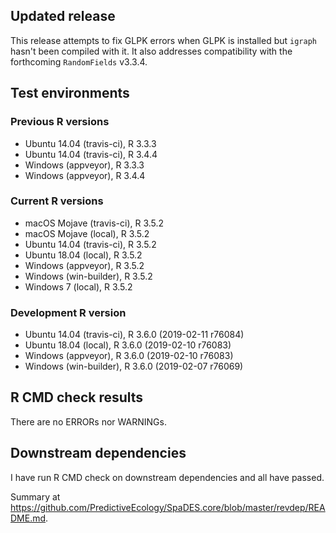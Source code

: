 ## Updated release

This release attempts to fix GLPK errors when GLPK is installed but `igraph` hasn't been compiled with it.
It also addresses compatibility with the forthcoming `RandomFields` v3.3.4.

## Test environments

### Previous R versions
* Ubuntu 14.04        (travis-ci), R 3.3.3
* Ubuntu 14.04        (travis-ci), R 3.4.4
* Windows              (appveyor), R 3.3.3
* Windows              (appveyor), R 3.4.4

### Current R versions
* macOS Mojave       (travis-ci), R 3.5.2
* macOS Mojave           (local), R 3.5.2
* Ubuntu 14.04       (travis-ci), R 3.5.2
* Ubuntu 18.04           (local), R 3.5.2
* Windows             (appveyor), R 3.5.2
* Windows          (win-builder), R 3.5.2
* Windows 7              (local), R 3.5.2

### Development R version
* Ubuntu 14.04       (travis-ci), R 3.6.0 (2019-02-11 r76084)
* Ubuntu 18.04           (local), R 3.6.0 (2019-02-10 r76083)
* Windows             (appveyor), R 3.6.0 (2019-02-10 r76083)
* Windows          (win-builder), R 3.6.0 (2019-02-07 r76069)

## R CMD check results

There are no ERRORs nor WARNINGs.

## Downstream dependencies

I have run R CMD check on downstream dependencies and all have passed.

Summary at https://github.com/PredictiveEcology/SpaDES.core/blob/master/revdep/README.md.

